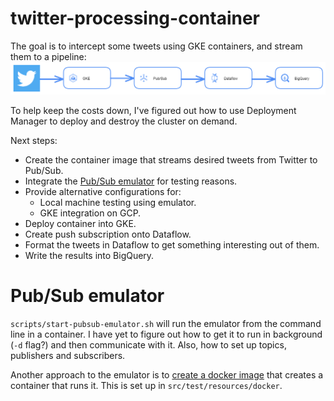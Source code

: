 # twitter-processing-container

The goal is to intercept some tweets using GKE containers, and stream them to a pipeline:
![Twitter processing architecture](architecture-1.png "Twitter processing architecture")

To help keep the costs down, I've figured out how to use Deployment Manager to deploy and destroy the cluster on demand.

Next steps:
* Create the container image that streams desired tweets from Twitter to Pub/Sub.
* Integrate the [Pub/Sub emulator](https://medium.com/google-cloud/things-i-wish-i-knew-about-pub-sub-part-3-b8947b49224b) for testing reasons.
* Provide alternative configurations for:
  * Local machine testing using emulator.
  * GKE integration on GCP.
* Deploy container into GKE.
* Create push subscription onto Dataflow.
* Format the tweets in Dataflow to get something interesting out of them.
* Write the results into BigQuery.

# Pub/Sub emulator

`scripts/start-pubsub-emulator.sh` will run the emulator from the command line in a container. I have yet to figure out how to get it to run in background (`-d` flag?) and then communicate with it. Also, how to set up topics, publishers and subscribers.

Another approach to the emulator is to [create a docker image](https://hub.docker.com/r/markkrijgsman/pubsub) that creates a container that runs it. This is set up in `src/test/resources/docker`.